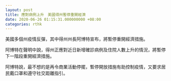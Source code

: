 ```yaml
---
layout: post
title: 應對病例上升　美國得州暫停重開經濟
date: 2020-06-26 01:15:31.000000000 +08:00
categories: rthk
---
```


美國多個州疫情反彈，其中得州州長阿博特宣布，將暫停重開經濟措施。

阿博特在聲明中說，得州正應對近日新增確診病例及住院人數上升的情況，將暫停下一階段重開經濟措施。

阿博特說，最不想的是再令商業活動停擺，暫停開放措施有助控制疫情，又要求居民戴口罩和遵守社交距離指引。
